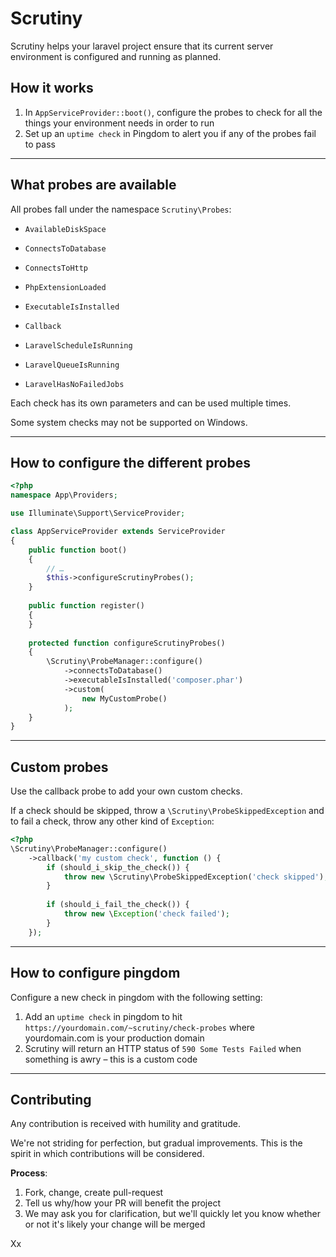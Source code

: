 # Scrutiny

Scrutiny helps your laravel project ensure that its current server
environment is configured and running as planned.

## How it works

1. In `AppServiceProvider::boot()`, configure the probes to check for all the things your environment needs in order to run 
2. Set up an `uptime check` in Pingdom to alert you if any of the probes fail to pass 

----

## What probes are available

All probes fall under the namespace `Scrutiny\Probes`:

- `AvailableDiskSpace`
- `ConnectsToDatabase`
- `ConnectsToHttp`
- `PhpExtensionLoaded`
- `ExecutableIsInstalled`
- `Callback`

- `LaravelScheduleIsRunning`
- `LaravelQueueIsRunning`
- `LaravelHasNoFailedJobs`

Each check has its own parameters and can be used multiple times.

Some system checks may not be supported on Windows.

----

## How to configure the different probes

```php
<?php
namespace App\Providers;

use Illuminate\Support\ServiceProvider;

class AppServiceProvider extends ServiceProvider 
{
    public function boot()
    {
        // …
        $this->configureScrutinyProbes();
    }
    
    public function register()
    {
    }
    
    protected function configureScrutinyProbes()
    {
        \Scrutiny\ProbeManager::configure()
            ->connectsToDatabase()
            ->executableIsInstalled('composer.phar')
            ->custom(
                new MyCustomProbe()
            );
    }
}

```

----

## Custom probes

Use the callback probe to add your own custom checks.

If a check should be skipped, throw a `\Scrutiny\ProbeSkippedException` and to fail
a check, throw any other kind of `Exception`:

```php
<?php
\Scrutiny\ProbeManager::configure()
    ->callback('my custom check', function () {
        if (should_i_skip_the_check()) {
            throw new \Scrutiny\ProbeSkippedException('check skipped');
        }
        
        if (should_i_fail_the_check()) {
            throw new \Exception('check failed');
        }
    });
``` 

----

## How to configure pingdom

Configure a new check in pingdom with the following setting:

1. Add an `uptime check` in pingdom to hit `https://yourdomain.com/~scrutiny/check-probes` where yourdomain.com is your production domain
2. Scrutiny will return an HTTP status of `590 Some Tests Failed` when something is awry – this is a custom code 


----

## Contributing

Any contribution is received with humility and gratitude.

We're not striding for perfection, but gradual improvements. 
This is the spirit in which contributions will be considered.

**Process**:

1. Fork, change, create pull-request
2. Tell us why/how your PR will benefit the project 
3. We may ask you for clarification, but we'll quickly let you know whether or not it's likely your change will be merged

Xx